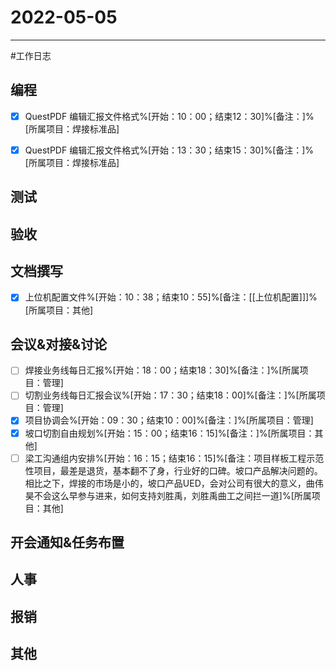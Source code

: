 # 2022-05-05 

---

#工作日志

## 编程
- [x] QuestPDF 编辑汇报文件格式%[开始：10：00；结束12：30]%[备注：]%[所属项目：焊接标准品]
- [x] QuestPDF 编辑汇报文件格式%[开始：13：30；结束15：30]%[备注：]%[所属项目：焊接标准品]


## 测试



## 验收 



## 文档撰写 
- [x] 上位机配置文件%[开始：10：38；结束10：55]%[备注：[[上位机配置]]]%[所属项目：其他]


## 会议&对接&讨论

- [ ] 焊接业务线每日汇报%[开始：18：00；结束18：30]%[备注：]%[所属项目：管理]
- [ ] 切割业务线每日汇报会议%[开始：17：30；结束18：00]%[备注：]%[所属项目：管理]
- [x] 项目协调会%[开始：09：30；结束10：00]%[备注：]%[所属项目：管理]
- [x] 坡口切割自由规划%[开始：15：00；结束16：15]%[备注：]%[所属项目：其他]
- [ ] 梁工沟通组内安排%[开始：16：15；结束16：15]%[备注：项目样板工程示范性项目，最差是退货，基本翻不了身，行业好的口碑。坡口产品解决问题的。相比之下，焊接的市场是小的，坡口产品UED，会对公司有很大的意义，曲伟昊不会这么早参与进来，如何支持刘胜禹，刘胜禹曲工之间拦一道]%[所属项目：其他]

## 开会通知&任务布置



## 人事



## 报销



## 其他



